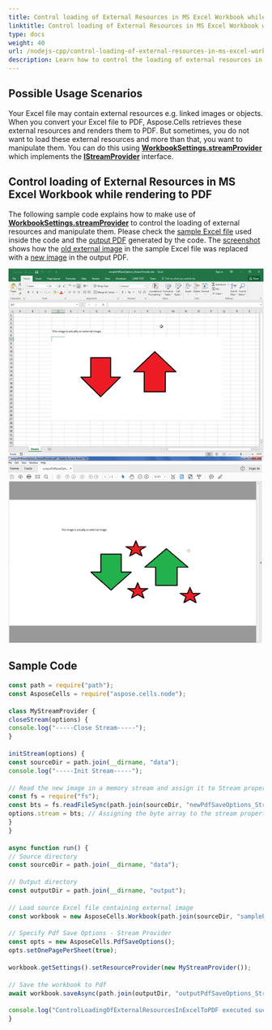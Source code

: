 ```yaml
---
title: Control loading of External Resources in MS Excel Workbook while rendering to PDF with Node.js via C++
linktitle: Control loading of External Resources in MS Excel Workbook while rendering to PDF
type: docs
weight: 40
url: /nodejs-cpp/control-loading-of-external-resources-in-ms-excel-workbook-while-rendering-to-pdf/
description: Learn how to control the loading of external resources in Excel while rendering to PDF using Aspose.Cells for Node.js via C++. 
---
```


## **Possible Usage Scenarios**

Your Excel file may contain external resources e.g. linked images or objects. When you convert your Excel file to PDF, Aspose.Cells retrieves these external resources and renders them to PDF. But sometimes, you do not want to load these external resources and more than that, you want to manipulate them. You can do this using [**WorkbookSettings.streamProvider**](https://reference.aspose.com/cells/nodejs-cpp/workbooksettings/#streamProvider) which implements the [**IStreamProvider**](https://reference.aspose.com/cells/nodejs-cpp/istreamprovider) interface.

## **Control loading of External Resources in MS Excel Workbook while rendering to PDF**

The following sample code explains how to make use of [**WorkbookSettings.streamProvider**](https://reference.aspose.com/cells/nodejs-cpp/workbooksettings/#streamProvider) to control the loading of external resources and manipulate them. Please check the [sample Excel file](50528322.xlsx) used inside the code and the [output PDF](50528325.pdf) generated by the code. The [screenshot](50528326.png) shows how the [old external image](50528324.png) in the sample Excel file was replaced with a [new image](50528323.png) in the output PDF.

![todo:image_alt_text](control-loading-of-external-resources-in-ms-excel-workbook-while-rendering-to-pdf_1.png)

## **Sample Code**

```javascript
const path = require("path");
const AsposeCells = require("aspose.cells.node");

class MyStreamProvider {
closeStream(options) {
console.log("-----Close Stream-----");
}

initStream(options) {
const sourceDir = path.join(__dirname, "data");
console.log("-----Init Stream-----");

// Read the new image in a memory stream and assign it to Stream property
const fs = require("fs");
const bts = fs.readFileSync(path.join(sourceDir, "newPdfSaveOptions_StreamProvider.png"));
options.stream = bts; // Assigning the byte array to the stream property
}
}

async function run() {
// Source directory
const sourceDir = path.join(__dirname, "data");

// Output directory
const outputDir = path.join(__dirname, "output");

// Load source Excel file containing external image
const workbook = new AsposeCells.Workbook(path.join(sourceDir, "samplePdfSaveOptions_StreamProvider.xlsx"));

// Specify Pdf Save Options - Stream Provider
const opts = new AsposeCells.PdfSaveOptions();
opts.setOnePagePerSheet(true);

workbook.getSettings().setResourceProvider(new MyStreamProvider());

// Save the workbook to Pdf
await workbook.saveAsync(path.join(outputDir, "outputPdfSaveOptions_StreamProvider.pdf"), opts);

console.log("ControlLoadingOfExternalResourcesInExcelToPDF executed successfully.\r\n");
}
```
